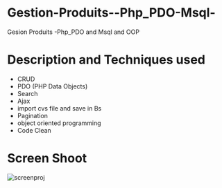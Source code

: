 # Gestion-Produits--Php_PDO-Msql-
Gesion Produits -Php_PDO and Msql and OOP

# Description and Techniques used

+ CRUD 
+ PDO (PHP Data Objects)
+ Search 
+ Ajax 
+ import cvs file and save in Bs
+ Pagination
+ object oriented programming
+ Code Clean

# Screen Shoot

![screenproj](https://user-images.githubusercontent.com/43389513/90397862-cd2ab380-e098-11ea-9ac4-2eaa7d5be9e6.PNG)

